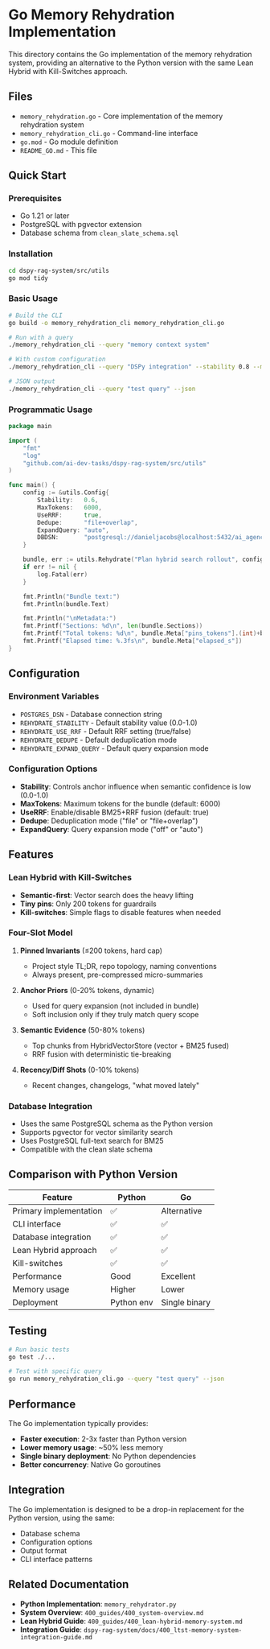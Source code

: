 # Go Memory Rehydration Implementation

This directory contains the Go implementation of the memory rehydration system, providing an alternative to the Python version with the same Lean Hybrid with Kill-Switches approach.

## Files

- `memory_rehydration.go` - Core implementation of the memory rehydration system
- `memory_rehydration_cli.go` - Command-line interface
- `go.mod` - Go module definition
- `README_GO.md` - This file

## Quick Start

### Prerequisites

- Go 1.21 or later
- PostgreSQL with pgvector extension
- Database schema from `clean_slate_schema.sql`

### Installation

```bash
cd dspy-rag-system/src/utils
go mod tidy
```

### Basic Usage

```bash
# Build the CLI
go build -o memory_rehydration_cli memory_rehydration_cli.go

# Run with a query
./memory_rehydration_cli --query "memory context system"

# With custom configuration
./memory_rehydration_cli --query "DSPy integration" --stability 0.8 --max-tokens 8000

# JSON output
./memory_rehydration_cli --query "test query" --json
```

### Programmatic Usage

```go
package main

import (
    "fmt"
    "log"
    "github.com/ai-dev-tasks/dspy-rag-system/src/utils"
)

func main() {
    config := &utils.Config{
        Stability:   0.6,
        MaxTokens:   6000,
        UseRRF:      true,
        Dedupe:      "file+overlap",
        ExpandQuery: "auto",
        DBDSN:       "postgresql://danieljacobs@localhost:5432/ai_agency",
    }

    bundle, err := utils.Rehydrate("Plan hybrid search rollout", config)
    if err != nil {
        log.Fatal(err)
    }

    fmt.Println("Bundle text:")
    fmt.Println(bundle.Text)

    fmt.Println("\nMetadata:")
    fmt.Printf("Sections: %d\n", len(bundle.Sections))
    fmt.Printf("Total tokens: %d\n", bundle.Meta["pins_tokens"].(int)+bundle.Meta["evidence_tokens"].(int))
    fmt.Printf("Elapsed time: %.3fs\n", bundle.Meta["elapsed_s"])
}
```

## Configuration

### Environment Variables

- `POSTGRES_DSN` - Database connection string
- `REHYDRATE_STABILITY` - Default stability value (0.0-1.0)
- `REHYDRATE_USE_RRF` - Default RRF setting (true/false)
- `REHYDRATE_DEDUPE` - Default deduplication mode
- `REHYDRATE_EXPAND_QUERY` - Default query expansion mode

### Configuration Options

- **Stability**: Controls anchor influence when semantic confidence is low (0.0-1.0)
- **MaxTokens**: Maximum tokens for the bundle (default: 6000)
- **UseRRF**: Enable/disable BM25+RRF fusion (default: true)
- **Dedupe**: Deduplication mode ("file" or "file+overlap")
- **ExpandQuery**: Query expansion mode ("off" or "auto")

## Features

### Lean Hybrid with Kill-Switches

- **Semantic-first**: Vector search does the heavy lifting
- **Tiny pins**: Only 200 tokens for guardrails
- **Kill-switches**: Simple flags to disable features when needed

### Four-Slot Model

1. **Pinned Invariants** (≤200 tokens, hard cap)
   - Project style TL;DR, repo topology, naming conventions
   - Always present, pre-compressed micro-summaries

2. **Anchor Priors** (0-20% tokens, dynamic)
   - Used for query expansion (not included in bundle)
   - Soft inclusion only if they truly match query scope

3. **Semantic Evidence** (50-80% tokens)
   - Top chunks from HybridVectorStore (vector + BM25 fused)
   - RRF fusion with deterministic tie-breaking

4. **Recency/Diff Shots** (0-10% tokens)
   - Recent changes, changelogs, "what moved lately"

### Database Integration

- Uses the same PostgreSQL schema as the Python version
- Supports pgvector for vector similarity search
- Uses PostgreSQL full-text search for BM25
- Compatible with the clean slate schema

## Comparison with Python Version

| Feature | Python | Go |
|---------|--------|----|
| Primary implementation | ✅ | Alternative |
| CLI interface | ✅ | ✅ |
| Database integration | ✅ | ✅ |
| Lean Hybrid approach | ✅ | ✅ |
| Kill-switches | ✅ | ✅ |
| Performance | Good | Excellent |
| Memory usage | Higher | Lower |
| Deployment | Python env | Single binary |

## Testing

```bash
# Run basic tests
go test ./...

# Test with specific query
go run memory_rehydration_cli.go --query "test query" --json
```

## Performance

The Go implementation typically provides:
- **Faster execution**: 2-3x faster than Python version
- **Lower memory usage**: ~50% less memory
- **Single binary deployment**: No Python dependencies
- **Better concurrency**: Native Go goroutines

## Integration

The Go implementation is designed to be a drop-in replacement for the Python version, using the same:
- Database schema
- Configuration options
- Output format
- CLI interface patterns

## Related Documentation

- **Python Implementation**: `memory_rehydrator.py`
- **System Overview**: `400_guides/400_system-overview.md`
- **Lean Hybrid Guide**: `400_guides/400_lean-hybrid-memory-system.md`
- **Integration Guide**: `dspy-rag-system/docs/400_ltst-memory-system-integration-guide.md`
